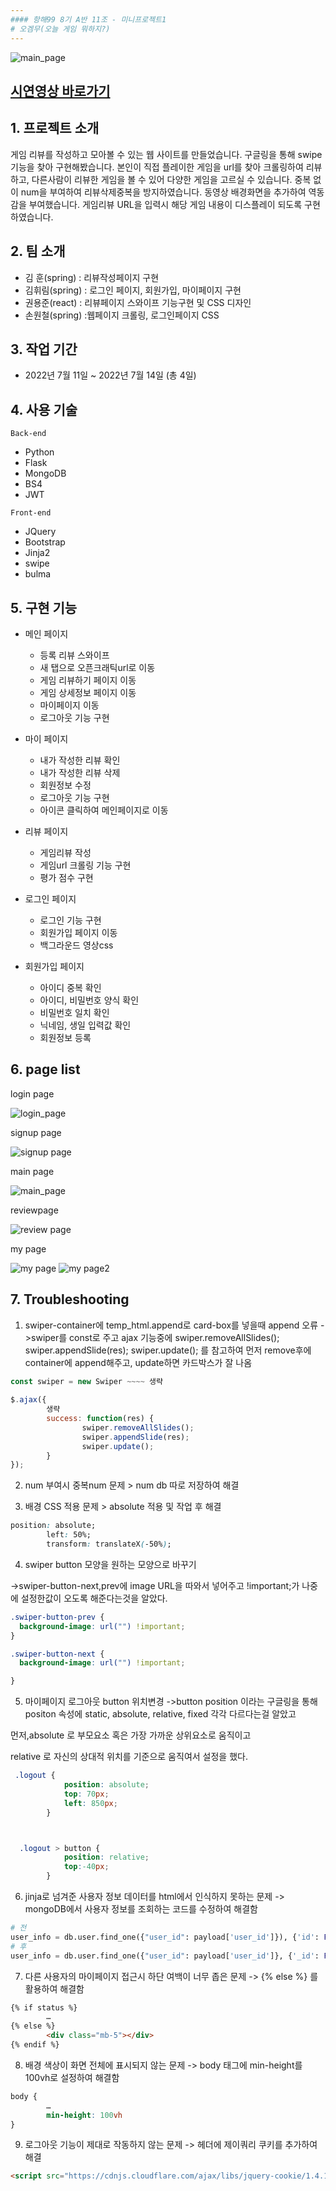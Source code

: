 ```yaml
---
#### 항해99 8기 A반 11조 - 미니프로젝트1  
# 오겜무(오늘 게임 뭐하지?)  
---
```

![main_page](https://user-images.githubusercontent.com/15075501/178900303-f1bff205-cea4-4c9d-9be4-7f099c54cf6b.png)  

[시연영상 바로가기](https://youtu.be/_wJ3j0TnJjs)
---
## 1. 프로젝트 소개

게임 리뷰를 작성하고 모아볼 수 있는 웹 사이트를 만들었습니다.
구글링을 통해 swipe 기능을 찾아 구현해봤습니다.
본인이 직접 플레이한 게임을 url를 찾아 크롤링하여 리뷰하고, 다른사람이 리뷰한 게임을 볼 수 있어 다양한 게임을 고르실 수 있습니다.
중복 없이 num을 부여하여 리뷰삭제중복을 방지하였습니다.
동영상 배경화면을 추가하여 역동감을 부여했습니다.
게임리뷰 URL을 입력시 해당 게임 내용이 디스플레이 되도록 구현하였습니다.

## 2. 팀 소개
- 김  훈(spring) : 리뷰작성페이지 구현
- 김휘림(spring) : 로그인 페이지, 회원가입, 마이페이지 구현
- 권용준(react) : 리뷰페이지 스와이프 기능구현 및 CSS 디자인
- 손원철(spring) :웹페이지 크롤링, 로그인페이지 CSS

## 3. 작업 기간
- 2022년 7월 11일 ~ 2022년 7월 14일 (총 4일)

## 4. 사용 기술
`Back-end`  
- Python
- Flask
- MongoDB
- BS4
- JWT

`Front-end`
- JQuery
- Bootstrap
- Jinja2
- swipe
- bulma

## 5. 구현 기능
+ 메인 페이지  
  - 등록 리뷰 스와이프
  - 새 탭으로 오픈크래틱url로 이동
  - 게임 리뷰하기 페이지 이동
  - 게임 상세정보 페이지 이동
  - 마이페이지 이동
  - 로그아웃 기능 구현
  
+ 마이 페이지 
   - 내가 작성한 리뷰 확인
   - 내가 작성한 리뷰 삭제
   - 회원정보 수정
   - 로그아웃 기능 구현
   - 아이콘 클릭하여 메인페이지로 이동

+ 리뷰 페이지  
  - 게임리뷰 작성
  - 게임url 크롤링 기능 구현
  - 평가 점수 구현
  
+ 로그인 페이지  
  - 로그인 기능 구현
  - 회원가입 페이지 이동
  - 백그라운드 영상css
  

+ 회원가입 페이지  
  - 아이디 중복 확인  
  - 아이디, 비밀번호 양식 확인  
  - 비밀번호 일치 확인
  - 닉네임, 생일 입력값 확인
  - 회원정보 등록
  
## 6. page list

login page

![login_page](https://user-images.githubusercontent.com/15075501/178900126-27357ec9-b5c1-448c-81c3-2cf418670d0a.png) 


signup page

![signup page](https://user-images.githubusercontent.com/15075501/178900268-3079f37c-0dd1-45ea-94bb-3361a0239ee9.png)



main page

![main_page](https://user-images.githubusercontent.com/15075501/178900303-f1bff205-cea4-4c9d-9be4-7f099c54cf6b.png) 


reviewpage

![review page](https://user-images.githubusercontent.com/15075501/178900348-41a8b521-e556-484b-ab99-7cf1b0c0707b.png)


my page

![my page](https://user-images.githubusercontent.com/15075501/178900400-5a34a969-b4a7-43d3-84dd-6bd3f196fee2.png)
![my page2](https://user-images.githubusercontent.com/15075501/178900438-487ac03f-af14-456f-bfa6-640a915dfa6b.png)


## 7. Troubleshooting  
1. swiper-container에 temp_html.append로 card-box를 넣을때 append 오류
->swiper를 const로 주고 ajax 기능중에 swiper.removeAllSlides(); swiper.appendSlide(res); swiper.update();
를 참고하여 먼저 remove후에 container에 append해주고, update하면 카드박스가 잘 나옴

```javascript
const swiper = new Swiper ~~~~ 생략
 
$.ajax({
        생략
        success: function(res) {
                swiper.removeAllSlides();
                swiper.appendSlide(res);
                swiper.update();
        }
});
```
2. num 부여시 중복num 문제 > num db 따로 저장하여 해결 

3. 배경 CSS 적용 문제 > absolute 적용 및 작업 후 해결
  ```css
position: absolute;
          left: 50%;
          transform: translateX(-50%);
```

 4. swiper button 모양을 원하는 모양으로 바꾸기
 
->swiper-button-next,prev에         image URL을 따와서 넣어주고 !important;가 나중에 설정한값이 오도록 해준다는것을 알았다.
```css
.swiper-button-prev {
  background-image: url("") !important;
}

.swiper-button-next {
  background-image: url("") !important;

}
```
5. 마이페이지 로그아웃 button 위치변경
->button position 이라는 구글링을 통해 positon 속성에 static, absolute, relative, fixed 각각 다르다는걸 알았고

먼저,absolute 로 부모요소 혹은 가장 가까운 상위요소로 움직이고

relative 로 자신의 상대적 위치를 기준으로 움직여서 설정을 했다.

```css
 .logout {
            position: absolute;
            top: 70px;
            left: 850px;
        }



  .logout > button {
            position: relative;
            top:-40px;
        }
```

6. jinja로 넘겨준 사용자 정보 데이터를 html에서 인식하지 못하는 문제
-> mongoDB에서 사용자 정보를 조회하는 코드를 수정하여 해결함

```python
# 전
user_info = db.user.find_one({"user_id": payload['user_id']}), {'id': False, 'user_name': False}
# 후
user_info = db.user.find_one({"user_id": payload['user_id']}, {'_id': False, 'user_pw': False})
```

7. 다른 사용자의 마이페이지 접근시 하단 여백이 너무 좁은 문제
-> {% else %} 를 활용하여 해결함

```html
{% if status %}
        …
{% else %}
        <div class="mb-5"></div>
{% endif %}
```

8. 배경 색상이 화면 전체에 표시되지 않는 문제
-> body 태그에 min-height를 100vh로 설정하여 해결함

```css
body {
        …
        min-height: 100vh
}
```

9. 로그아웃 기능이 제대로 작동하지 않는 문제
-> 헤더에 제이쿼리 쿠키를 추가하여 해결
```html
<script src="https://cdnjs.cloudflare.com/ajax/libs/jquery-cookie/1.4.1/jquery.cookie.js"></script>
```
